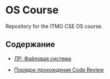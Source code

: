 # OS Course

Repository for the ITMO CSE OS course.

## Содержание

- [ЛР: Файловая система](./lab/vtfs/README.md)

- [Порядок прохождения Code Review](./doc/code-review.md)

